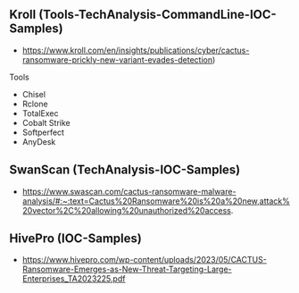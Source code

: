 ## Kroll (Tools-TechAnalysis-CommandLine-IOC-Samples)
- https://www.kroll.com/en/insights/publications/cyber/cactus-ransomware-prickly-new-variant-evades-detection)

Tools
- Chisel
- Rclone
- TotalExec
- Cobalt Strike
- Softperfect
- AnyDesk


## SwanScan (TechAnalysis-IOC-Samples)
- https://www.swascan.com/cactus-ransomware-malware-analysis/#:~:text=Cactus%20Ransomware%20is%20a%20new,attack%20vector%2C%20allowing%20unauthorized%20access.


## HivePro (IOC-Samples)
- https://www.hivepro.com/wp-content/uploads/2023/05/CACTUS-Ransomware-Emerges-as-New-Threat-Targeting-Large-Enterprises_TA2023225.pdf